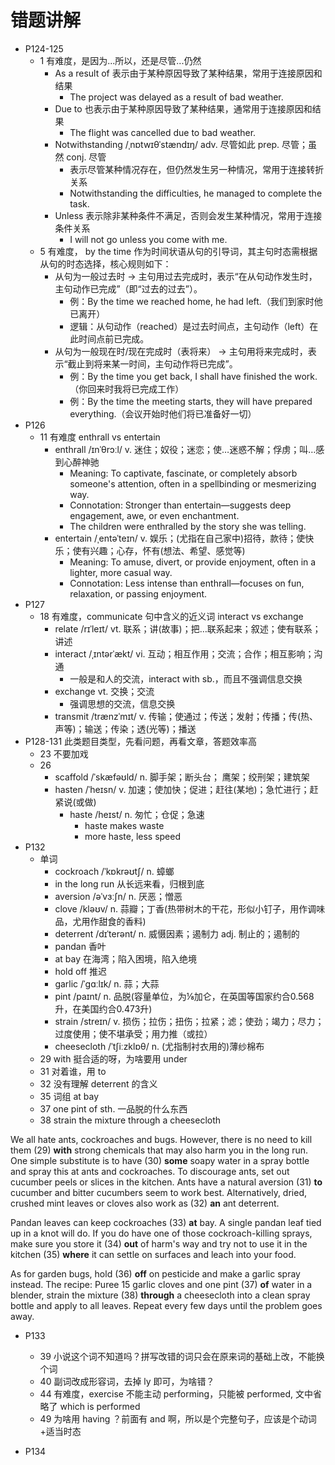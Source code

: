 # 错题讲解

- P124-125
  - 1 有难度，是因为...所以，还是尽管...仍然
    - As a result of 表示由于某种原因导致了某种结果，常用于连接原因和结果
      - The project was delayed as a result of bad weather. 
    - Due to 也表示由于某种原因导致了某种结果，通常用于连接原因和结果
      - The flight was cancelled due to bad weather.
    - Notwithstanding /ˌnɒtwɪθˈstændɪŋ/ adv. 尽管如此 prep. 尽管；虽然 conj. 尽管
      - ‌表示尽管某种情况存在，但仍然发生另一种情况，常用于连接转折关系
      - Notwithstanding the difficulties, he managed to complete the task. 
    - Unless 表示除非某种条件不满足，否则会发生某种情况，常用于连接条件关系
      - I will not go unless you come with me. 
  - 5 有难度， by the time 作为时间状语从句的引导词，其主句时态需根据从句的时态选择，核心规则如下：‌
    - 从句为一般过去时 → 主句用过去完成时‌，表示“在从句动作发生时，主句动作已完成”（即“过去的过去”）。
      - 例：By the time we reached home, he ‌had left‌.（我们到家时他已离开）
      - 逻辑：从句动作（reached）是过去时间点，主句动作（left）在此时间点前已完成。  
    - 从句为一般现在时/现在完成时（表将来） → 主句用将来完成时‌，表示“截止到将来某一时间，主句动作将已完成”。
      - 例：By the time you ‌get back‌, I ‌shall have finished‌ the work.（你回来时我将已完成工作）
      - 例：By the time the meeting ‌starts‌, they ‌will have prepared‌ everything.（会议开始时他们将已准备好一切）
- P126
  - 11 有难度 enthrall vs entertain
    - enthrall /ɪnˈθrɔːl/ v. 迷住；奴役；迷恋；使…迷惑不解；俘虏；叫…感到心醉神驰
      - Meaning: To captivate, fascinate, or completely absorb someone's attention, often in a spellbinding or mesmerizing way.
      - Connotation: Stronger than entertain—suggests deep engagement, awe, or even enchantment. 
      - The children were enthralled by the story she was telling.
    - entertain /ˌentəˈteɪn/ v. 娱乐；(尤指在自己家中)招待，款待；使快乐；使有兴趣；心存，怀有(想法、希望、感觉等)
      - Meaning: To amuse, divert, or provide enjoyment, often in a lighter, more casual way.
      - Connotation: Less intense than enthrall—focuses on fun, relaxation, or passing enjoyment. 
- P127
  - 18 有难度，communicate 句中含义的近义词 interact vs exchange
    - relate /rɪˈleɪt/ vt. 联系；讲(故事)；把…联系起来；叙述；使有联系；讲述
    - interact /ˌɪntərˈækt/ vi. 互动；相互作用；交流；合作；相互影响；沟通
      - 一般是和人的交流，interact with sb.，而且不强调信息交换 
    - exchange vt. 交换；交流
      - 强调思想的交流，信息交换
    - transmit /trænzˈmɪt/ v. 传输；使通过；传送；发射；传播；传(热、声等)；输送；传染；透(光等)；播送
- P128-131 此类题目类型，先看问题，再看文章，答题效率高
  - 23 不要加戏
  - 26
    - scaffold /ˈskæfəʊld/ n. 脚手架；断头台； 鹰架；绞刑架；建筑架
    - hasten /ˈheɪsn/ v. 加速；使加快；促进；赶往(某地)；急忙进行；赶紧说(或做)
      - haste /heɪst/ n. 匆忙；仓促；急速
        - haste makes waste
        - more haste, less speed 
- P132
  - 单词
    - cockroach /ˈkɒkrəʊtʃ/ n. 蟑螂
    - in the long run 从长远来看，归根到底
    - aversion /əˈvɜːʃn/ n. 厌恶；憎恶
    - clove /kləʊv/ n. 蒜瓣；丁香(热带树木的干花，形似小钉子，用作调味品，尤用作甜食的香料)
    - deterrent /dɪˈterənt/ n. 威慑因素；遏制力 adj. 制止的；遏制的
    - pandan 香叶
    - at bay 在海湾；陷入困境，陷入绝境
    - hold off 推迟
    - garlic /ˈɡɑːlɪk/ n. 蒜；大蒜
    - pint /paɪnt/ n. 品脱(容量单位，为⅛加仑，在英国等国家约合0.568升，在美国约合0.473升)
    - strain /streɪn/ v. 损伤；拉伤；扭伤；拉紧；滤；使劲；竭力；尽力；过度使用；使不堪承受；用力推（或拉）
    - cheesecloth /ˈtʃiːzklɒθ/ n. (尤指制衬衣用的)薄纱棉布
  - 29 with 挺合适的呀，为啥要用 under
  - 31 对着谁，用 to
  - 32 没有理解 deterrent 的含义
  - 35 词组 at bay
  - 37 one pint of sth. 一品脱的什么东西
  - 38 strain the mixture through a cheesecloth
    
We all hate ants, cockroaches and bugs. However, there is no need to kill them (29) **with** strong chemicals that may also harm you in the long run. One simple substitute is to have (30) **some** soapy water in a spray bottle and spray this at ants and cockroaches. To discourage ants, set out cucumber peels or slices in the kitchen. Ants have a natural aversion (31) **to** cucumber and bitter cucumbers seem to work best. Alternatively, dried, crushed mint leaves or cloves also work as (32) **an** ant deterrent.

Pandan leaves can keep cockroaches (33) **at** bay. A single pandan leaf tied up in a knot will do. If you do have one of those cockroach-killing sprays, make sure you store it (34) **out** of harm's way and try not to use it in the kitchen (35) **where** it can settle on surfaces and leach into your food.

As for garden bugs, hold (36) **off** on pesticide and make a garlic spray instead. The recipe: Puree 15 garlic cloves and one pint (37) **of** water in a blender, strain the mixture (38) **through** a cheesecloth into a clean spray bottle and apply to all leaves. Repeat every few days until the problem goes away.

- P133
  - 39 小说这个词不知道吗？拼写改错的词只会在原来词的基础上改，不能换个词
  - 40 副词改成形容词，去掉 ly 即可，为啥错？
  - 44 有难度，exercise 不能主动 performing，只能被 performed, 文中省略了 which is performed
  - 49 为啥用 having ？前面有 and 啊，所以是个完整句子，应该是个动词+适当时态

- P134
  
